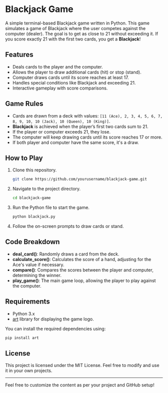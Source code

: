 
# Blackjack Game

A simple terminal-based Blackjack game written in Python. This game simulates a game of Blackjack where the user competes against the computer (dealer). The goal is to get as close to 21 without exceeding it. If you score exactly 21 with the first two cards, you get a **Blackjack**!

## Features

- Deals cards to the player and the computer.
- Allows the player to draw additional cards (hit) or stop (stand).
- Computer draws cards until its score reaches at least 17.
- Handles special conditions like Blackjack and exceeding 21.
- Interactive gameplay with score comparisons.

## Game Rules

- Cards are drawn from a deck with values: `[11 (Ace), 2, 3, 4, 5, 6, 7, 8, 9, 10, 10 (Jack), 10 (Queen), 10 (King)]`.
- **Blackjack** is achieved when the player’s first two cards sum to 21.
- If the player or computer exceeds 21, they lose.
- The computer will keep drawing cards until its score reaches 17 or more.
- If both player and computer have the same score, it's a draw.

## How to Play

1. Clone this repository.
    ```bash
    git clone https://github.com/yourusername/blackjack-game.git
    ```
   
2. Navigate to the project directory.
    ```bash
    cd blackjack-game
    ```

3. Run the Python file to start the game.
    ```bash
    python blackjack.py
    ```

4. Follow the on-screen prompts to draw cards or stand.

## Code Breakdown

- **deal_card()**: Randomly draws a card from the deck.
- **calculate_score()**: Calculates the score of a hand, adjusting for the Ace's value if necessary.
- **compare()**: Compares the scores between the player and computer, determining the winner.
- **play_game()**: The main game loop, allowing the player to play against the computer.

## Requirements

- Python 3.x
- [art](https://pypi.org/project/art/) library for displaying the game logo.

You can install the required dependencies using:
```bash
pip install art
```

## License

This project is licensed under the MIT License. Feel free to modify and use it in your own projects.

---

Feel free to customize the content as per your project and GitHub setup!
